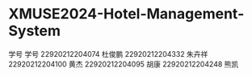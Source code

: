 # XMUSE2024-Hotel-Management-System
学号              学号
22920212204074   杜俊鹏
22920212204332   朱卉祥
22920212204100   黄杰
22920212204095   胡康
22920212204248   熊凯
